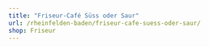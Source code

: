 ```yaml
---
title: "Friseur-Café Süss oder Saur"
url: /rheinfelden-baden/friseur-cafe-suess-oder-saur/
shop: Friseur
---
```

